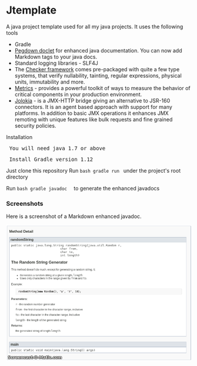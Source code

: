 Jtemplate
=========

A java project template used for all my java projects. It uses the following tools

  * Gradle 
  * [Pegdown doclet](https://github.com/Abnaxos/pegdown-doclet) for enhanced java documentation. You can now add Markdown tags to your java docs.
  * Standard logging libraries - SLF4J
  * The [Checker framework](http://types.cs.washington.edu/checker-framework/) comes pre-packaged with quite a few type systems, that verify nullability, tainting, regular expressions, physical units, immutability and more.
  * [Metrics](http://metrics.codahale.com/) - provides a powerful toolkit of ways to measure the behavior of critical components in your production environment.
  * [Jolokia](http://www.jolokia.org/index.html) - is a JMX-HTTP bridge giving an alternative to JSR-160 connectors. It is an agent based approach with support for many platforms. In addition to basic JMX operations it enhances JMX remoting with unique features like bulk requests and fine grained security policies.
  
Installation

   <pre> You will need java 1.7 or above </pre>
   <pre> Install Gradle version 1.12 </pre>
   
   Just clone this repository
   Run ```
         bash gradle run 
       ``` 
       under the project's root directory
 
   Run ```bash
         gradle javadoc 
       ```
       to generate the enhanced javadocs
  
### Screenshots 

 Here is a screenshot of a Markdown enhanced javadoc.
 
![Alt text](/resources/javadoc-demo.gif "Screenshot of Markdown Enhanced Javadoc")
